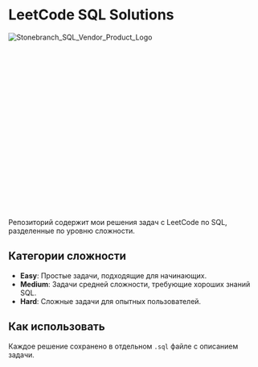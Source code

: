 # LeetCode SQL Solutions
![Stonebranch_SQL_Vendor_Product_Logo](https://github.com/user-attachments/assets/d39db275-889a-4aca-b556-172e1cae5ed6)<svg id="Ebene_1" data-name="Ebene 1" xmlns="http://www.w3.org/2000/svg" width="600" height="400" viewBox="0 0 600 400"><defs><style>.cls-1,.cls-2,.cls-3{fill:none;}.cls-1{stroke:#1b3668;}.cls-1,.cls-2{stroke-linecap:round;stroke-linejoin:round;stroke-width:9.91px;}.cls-2{stroke:#186cda;}.cls-4{isolation:isolate;font-size:53.5px;fill:#1b3668;font-family:AmpleSoft-Medium, AmpleSoft;font-weight:500;}

Репозиторий содержит мои решения задач с LeetCode по SQL, разделенные по уровню сложности.

## Категории сложности
- **Easy**: Простые задачи, подходящие для начинающих.
- **Medium**: Задачи средней сложности, требующие хороших знаний SQL.
- **Hard**: Сложные задачи для опытных пользователей.

## Как использовать
Каждое решение сохранено в отдельном `.sql` файле с описанием задачи. 
